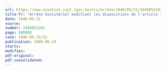 ```yaml
---
url: https://www.ejustice.just.fgov.be/eli/arrete/1946/05/21/1946052101/justel
title-fr: "Arrêté ministériel modifiant les dispositions de l'article 133 du Règlement général pour la protection du travail du 11 février 1946"
date: 1946-05-21
source:
number: 1946052101
page: 888888
case: 1946-05-21/31
publication: 1946-06-24
starts:
modifies:
pdf-original:
pdf-consolidated:
---
```


